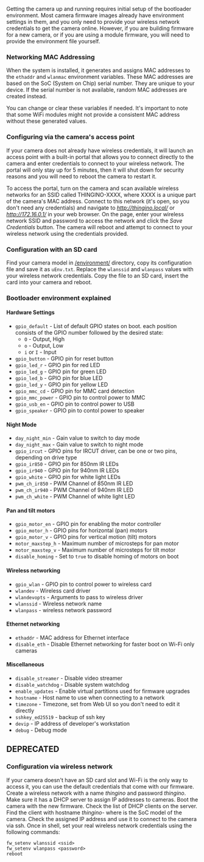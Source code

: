 Getting the camera up and running requires initial setup of the bootloader environment. 
Most camera firmware images already have environment settings in them, and you only need to provide your wireless network credentials to get the camera online. However, if you are building firmware for a new camera, or if you are using a module firmware, you will need to provide the environment file yourself.

### Networking MAC Addressing

When the system is installed, it generates and assigns MAC addresses to the `ethaddr` and `wlanmac` environment variables. These MAC addresses are based on the SoC (System on Chip) serial number. They are unique to your device. If the serial number is not available, random MAC addresses are created instead. 

You can change or clear these variables if needed. It's important to note that some WiFi modules might not provide a consistent MAC address without these generated values.

### Configuring via the camera's access point

If your camera does not already have wireless credentials, it will launch an access point with a built-in portal that allows you to connect directly to the camera and enter credentials to connect to your wireless network. The portal will only stay up for 5 minutes, then it will shut down for security reasons and you will need to reboot the camera to restart it.

To access the portal, turn on the camera and scan available wireless networks for an SSID called THINGINO-XXXX, where XXXX is a unique part of the camera's MAC address. Connect to this network (it's open, so you don't need any credentials) and navigate to _http://thingino.local/_ or _http://172.16.0.1/_ in your web browser. On the page, enter your wireless network SSID and password to access the network and click the _Save Credentials_ button.
The camera will reboot and attempt to connect to your wireless network using the credentials provided.

### Configuration with an SD card

Find your camera model in [/environment/][envdir] directory, copy its configuration file and save it as `uEnv.txt`.
Replace the `wlanssid` and `wlanpass` values with your wireless network credentials.
Copy the file to an SD card, insert the card into your camera and reboot.

### Bootloader environment explained

#### Hardware Settings

- `gpio_default` - List of default GPIO states on boot. each position consists of the GPIO number followed by the desired state:
  - `O` - Output, High
  - `o` - Output, Low
  - `i` or `I` - Input
- `gpio_button` - GPIO pin for reset button
- `gpio_led_r` - GPIO pin for red LED
- `gpio_led_g` - GPIO pin for green LED
- `gpio_led_b` - GPIO pin for blue LED
- `gpio_led_y` - GPIO pin for yellow LED
- `gpio_mmc_cd` - GPIO pin for MMC card detection
- `gpio_mmc_power` - GPIO pin to control power to MMC
- `gpio_usb_en` - GPIO pin to control power to USB 
- `gpio_speaker` - GPIO pin to contol power to speaker

#### Night Mode

- `day_night_min` - Gain value to switch to day mode
- `day_night_max` - Gain value to switch to night mode
- `gpio_ircut` - GPIO pins for IRCUT driver, can be one or two pins, depending on drive type
- `gpio_ir850` - GPIO pin for 850nm IR LEDs 
- `gpio_ir940` - GPIO pin for 940nm IR LEDs
- `gpio_white` - GPIO pin for white light LEDs
- `pwm_ch_ir850` - PWM Channel of 850nm IR LED
- `pwm_ch_ir940` - PWM Channel of 940nm IR LED
- `pwm_ch_white` - PWM Channel of white light LED

#### Pan and tilt motors

- `gpio_motor_en` - GPIO pin for enabling the motor controller
- `gpio_motor_h` - GPIO pins for horizontal (pan) motors
- `gpio_motor_v` - GPIO pins for vertical motion (tilt) motors
- `motor_maxstep_h` - Maximum number of microsteps for pan motor
- `motor_maxstep_v` - Maximum number of microsteps for tilt motor
- `disable_homing` - Set to `true` to disable homing of motors on boot

#### Wireless networking

- `gpio_wlan` - GPIO pin to control power to wireless card
- `wlandev` - Wireless card driver
- `wlandevopts` - Arguments to pass to wireless driver
- `wlanssid` - Wireless network name
- `wlanpass` - wireless network password

#### Ethernet networking

- `ethaddr` - MAC address for Ethernet interface
- `disable_eth` - Disable Ethernet networking for faster boot on Wi-Fi only cameras

#### Miscellaneous

- `disable_streamer` - Disable video streamer
- `disable_watchdog` - Disable system watchdog
- `enable_updates` - Enable virtual partitions used for firmware upgrades
- `hostname` - Host name to use when connecting to a network
- `timezone` - Timezone, set from Web UI so you don't need to edit it directly
- `sshkey_ed25519` - backup of ssh key
- `devip` - IP address of developer's workstation
- `debug` - Debug mode


## DEPRECATED

### Configuration via wireless network

If your camera doesn't have an SD card slot and Wi-Fi is the only way to access it, you can use the default credentials that come with our firmware. Create a wireless network with a name _thingino_ and password _thingino_. Make sure it has a DHCP server to assign IP addresses to cameras. Boot the camera with the new firmware. Check the list of DHCP clients on the server. Find the client with hostname _thingino-<soc>_ where _<soc>_ is the SoC model of the camera. Check the assigned IP address and use it to connect to the camera via ssh. Once in shell, set your real wireless network credentials using the following commands:

```
fw_setenv wlanssid <ssid>
fw_setenv wlanpass <password>
reboot
```


[envdir]: https://github.com/themactep/thingino-firmware/tree/master/environment
